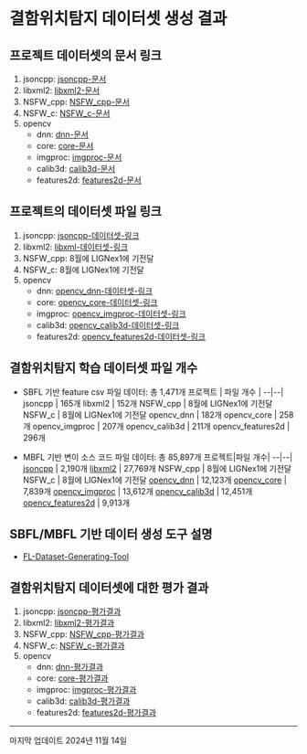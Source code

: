# 결함위치탐지 데이터셋 생성 결과


## 프로젝트 데이터셋의 문서 링크
1. jsoncpp: [jsoncpp-문서](/documents/dataset_description/document-jsoncpp.md)
2. libxml2: [libxml2-문서](/documents/dataset_description/document-libxml2.md)
3. NSFW_cpp: [NSFW_cpp-문서](/documents/dataset_description/document-NSFW_cpp.md)
4. NSFW_c: [NSFW_c-문서](/documents/dataset_description/document-NSFW_c.md)
5. opencv
    * dnn: [dnn-문서](/documents/dataset_description/opencv/document-opencv_dnn.md)
    * core: [core-문서](/documents/dataset_description/opencv/document-opencv_core.md)
    * imgproc: [imgproc-문서](/documents/dataset_description/opencv/document-opencv_imgproc.md)
    * calib3d: [calib3d-문서](/documents/dataset_description/opencv/document-opencv_calib3d.md)
    * features2d: [features2d-문서](/documents/dataset_description/opencv/document-opencv_features2d.md)


## 프로젝트의 데이터셋 파일 링크
1. jsoncpp: [jsoncpp-데이터셋-링크](https://drive.google.com/file/d/1R0HTSE3MHSujkNHrmaOGyFRK-5dA4kEk/view?usp=drive_link)
2. libxml2: [libxml-데이터셋-링크](https://drive.google.com/file/d/10HP8t0W60VNx1oAAhmggFFZfZazHChf3/view?usp=drive_link)
3. NSFW_cpp: 8월에 LIGNex1에 기전달
4. NSFW_c: 8월에 LIGNex1에 기전달
5. opencv
    * dnn: [opencv_dnn-데이터셋-링크](https://drive.google.com/file/d/1mL6lSmlHK4sefuCf0Zl6uOOiftZTh8Wy/view?usp=drive_link)
    * core: [opencv_core-데이터셋-링크](https://drive.google.com/file/d/1gQua9HCkridZxemDJJ2XZfHFxuRiQ1xs/view?usp=drive_link)
    * imgproc: [opencv_imgproc-데이터셋-링크](https://drive.google.com/file/d/14W1waiEUk4oh6p9bewN_za5-vGdQMoj2/view?usp=drive_link)
    * calib3d: [opencv_calib3d-데이터셋-링크](https://drive.google.com/file/d/14xNBpvdK_GpyPe6B_C_tnmHeyl4SjtfQ/view?usp=drive_link)
    * features2d: [opencv_features2d-데이터셋-링크](https://drive.google.com/file/d/17NsIqm2wrB9gi5XW2Q9hf-iGqtJN6WHy/view?usp=drive_link)


## 결함위치탐지 학습 데이터셋 파일 개수
* SBFL 기반 feature csv 파일 데이터: 총 1,471개
    프로젝트 | 파일 개수 |
    --|--|
    jsoncpp | 165개
    libxml2 | 152개
    NSFW_cpp | 8월에 LIGNex1에 기전달
    NSFW_c | 8월에 LIGNex1에 기전달
    opencv_dnn | 182개
    opencv_core | 258개
    opencv_imgproc | 207개
    opencv_calib3d | 211개
    opencv_features2d | 296개

* MBFL 기반 변이 소스 코드 파일 데이터: 총 85,897개
    프로젝트|파일 개수|
    --|--|
    [jsoncpp](https://drive.google.com/file/d/1h9-tREd5DxgTUI_l5EvUCjqkTAtdV94a/view?usp=sharing) | 2,190개
    [libxml2](https://drive.google.com/file/d/1aCg8yPBIhACDQSuYf_st5n7hQNxBCGuz/view?usp=sharing) | 27,769개
    NSFW_cpp | 8월에 LIGNex1에 기전달
    NSFW_c | 8월에 LIGNex1에 기전달
    [opencv_dnn](https://drive.google.com/file/d/1hELKmZccOMtPQ2DA_ncfElEqSin2Zn8J/view?usp=sharing) | 12,123개
    [opencv_core](https://drive.google.com/file/d/1UmNNy_whRprx78OPU3dclQGT_wzRjSTr/view?usp=sharing) | 7,839개
    [opencv_imgproc](https://drive.google.com/file/d/1KnAgqLUanQsel1uJknUjbdyE9TfnloJk/view?usp=sharing) | 13,612개
    [opencv_calib3d](https://drive.google.com/file/d/1SQNvUzLQB3ZgYjTqdCyzJsNsqFtpTZ1_/view?usp=sharing) | 12,451개
    [opencv_features2d](https://drive.google.com/file/d/150cY2b0_0XZsS0iBfy816it2lw91SUum/view?usp=sharing) | 9,913개



## SBFL/MBFL 기반 데이터 생성 도구 설명
* [FL-Dataset-Generating-Tool](/documents/README-kor.md)


## 결함위치탐지 데이터셋에 대한 평가 결과
1. jsoncpp: [jsoncpp-평가결과](/documents/dataset_description/document-jsoncpp.md#9-데이터셋의-오류-탐지-정확도-평가-총-165개-버그-버전-총-363개-함수)
2. libxml2: [libxml2-평가결과](/documents/dataset_description/document-libxml2.md#9-데이터셋의-결함-위치-탐지-정확도-평가-총-152개-버그-버전-총-918개-함수)
3. NSFW_cpp: [NSFW_cpp-평가결과](/documents/dataset_description/document-NSFW_cpp.md#9-데이터셋의-결함-위치-탐지-정확도-평가-총-378개-버그-버전)
4. NSFW_c: [NSFW_c-평가결과](/documents/dataset_description/document-NSFW_c.md#9-데이터셋의-결함-위치-탐지-정확도-평가-총-709개-버그-버전)
5. opencv
    * dnn: [dnn-평가결과](/documents/dataset_description/opencv/document-opencv_dnn.md#9-데이터셋의-결함-위치-탐지-정확도-평가-총-182개-버그-버전)
    * core: [core-평가결과](/documents/dataset_description/opencv/document-opencv_core.md#9-데이터셋의-결함-위치-탐지-정확도-평가-총-258개-버그-버전)
    * imgproc: [imgproc-평가결과](/documents/dataset_description/opencv/document-opencv_imgproc.md#9-데이터셋의-결함-위치-탐지-정확도-평가-총-207개-버그-버전)
    * calib3d: [calib3d-평가결과](/documents/dataset_description/opencv/document-opencv_calib3d.md#9-데이터셋의-결함-위치-탐지-정확도-평가-총-211개-버그-버전)
    * features2d: [features2d-평가결과](/documents/dataset_description/opencv/document-opencv_features2d.md#9-데이터셋의-결함-위치-탐지-정확도-평가-총-296개-버그-버전)

---
마지막 업데이트 2024년 11월 14일
